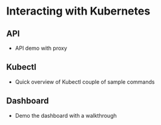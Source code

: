 # Interacting with Kubernetes

## API

- API demo with proxy

## Kubectl

- Quick overview of Kubectl couple of sample commands

## Dashboard

- Demo the dashboard with a walkthrough